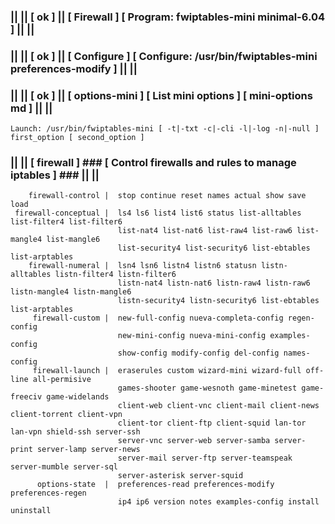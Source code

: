 ### || || [ ok ] || [ Firewall ] [ Program: fwiptables-mini minimal-6.04 ] || ||
### || || [ ok ] || [ Configure ] [ Configure: /usr/bin/fwiptables-mini preferences-modify ] || ||
### || || [ ok ] || [ options-mini ] [ List mini options ] [ mini-options md ] || ||
    Launch: /usr/bin/fwiptables-mini [ -t|-txt -c|-cli -l|-log -n|-null ] first_option [ second_option ]                    
### || || [ firewall ]  ### [  Control firewalls and rules to manage iptables ] ### || ||                  
        firewall-control |  stop continue reset names actual show save load                              
     firewall-conceptual |  ls4 ls6 list4 list6 status list-alltables list-filter4 list-filter6          
                            list-nat4 list-nat6 list-raw4 list-raw6 list-mangle4 list-mangle6            
                            list-security4 list-security6 list-ebtables list-arptables                   
        firewall-numeral |  lsn4 lsn6 listn4 listn6 statusn listn-alltables listn-filter4 listn-filter6  
                            listn-nat4 listn-nat6 listn-raw4 listn-raw6 listn-mangle4 listn-mangle6      
                            listn-security4 listn-security6 list-ebtables list-arptables                 
         firewall-custom |  new-full-config nueva-completa-config regen-config                           
                            new-mini-config nueva-mini-config examples-config                            
                            show-config modify-config del-config names-config                            
         firewall-launch |  eraserules custom wizard-mini wizard-full off-line all-permisive             
                            games-shooter game-wesnoth game-minetest game-freeciv game-widelands         
                            client-web client-vnc client-mail client-news client-torrent client-vpn      
                            client-tor client-ftp client-squid lan-tor lan-vpn shield-ssh server-ssh     
                            server-vnc server-web server-samba server-print server-lamp server-news      
                            server-mail server-ftp server-teamspeak server-mumble server-sql             
                            server-asterisk server-squid                                                 
          options-state  |  preferences-read preferences-modify preferences-regen                        
                            ip4 ip6 version notes examples-config install uninstall                      
